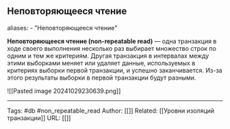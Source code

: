 ## Неповторяющееся чтение
aliases: 
	- "Неповторяющееся чтение"

**Неповторяющееся чтение (non-repeatable read)** — одна транзакция в ходе своего выполнения несколько раз выбирает множество строк по одним и тем же критериям. Другая транзакция в интервалах между этими выборками меняет или удаляет данные, используемых в критериях выборки первой транзакции, и успешно заканчивается. Из-за этого результаты выборки в первой транзакции будут разными.

![[Pasted image 20241029230639.png]]



---
Tags: #db #non_repeatable_read
Author: [[]]
Related: [[Уровни изоляций транзакции]]
URL: [[]]